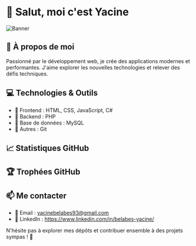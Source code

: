 # 👋 Salut, moi c'est Yacine

![Banner](https://via.placeholder.com/1000x300?text=Bienvenue+sur+mon+GitHub)

## 🚀 À propos de moi
Passionné par le développement web, je crée des applications modernes et performantes. J'aime explorer les nouvelles technologies et relever des défis techniques.

## 💻 Technologies & Outils
- 🔹 Frontend : HTML, CSS, JavaScript, C#
- 🔹 Backend : PHP
- 🔹 Base de données : MySQL
- 🔹 Autres : Git

## 📈 Statistiques GitHub

## 🏆 Trophées GitHub

## 📫 Me contacter
- 📧 Email : yacinebelabes93@gmail.com
- 💼 LinkedIn : https://www.linkedin.com/in/belabes-yacine/

N'hésite pas à explorer mes dépôts et contribuer ensemble à des projets sympas ! 🚀

